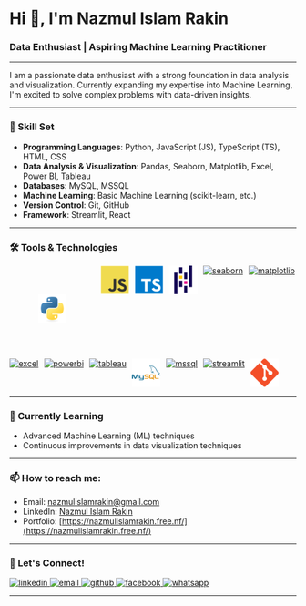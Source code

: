 <h1>Hi 👋, I'm Nazmul Islam Rakin</h1>
<h3>Data Enthusiast | Aspiring Machine Learning Practitioner</h3>

---

<p>I am a passionate data enthusiast with a strong foundation in data analysis and visualization. Currently expanding my expertise into Machine Learning, I'm excited to solve complex problems with data-driven insights.</p>

---

### 🚀 Skill Set

- **Programming Languages**: Python, JavaScript (JS), TypeScript (TS), HTML, CSS
- **Data Analysis & Visualization**: Pandas, Seaborn, Matplotlib, Excel, Power BI, Tableau
- **Databases**: MySQL, MSSQL
- **Machine Learning**: Basic Machine Learning (scikit-learn, etc.)
- **Version Control**: Git, GitHub
- **Framework**: Streamlit, React

---

### 🛠️ Tools & Technologies

<p align="left" style="display: flex; gap: 10px; flex-wrap: wrap;">
    <a href="https://www.python.org" target="_blank" rel="noreferrer" style="margin: 50px;"> 
        <img src="https://raw.githubusercontent.com/devicons/devicon/master/icons/python/python-original.svg" alt="python" width="50" height="50" /> 
    </a>
    <a href="https://developer.mozilla.org/en-US/docs/Web/JavaScript" target="_blank" rel="noreferrer">
        <img src="https://raw.githubusercontent.com/devicons/devicon/master/icons/javascript/javascript-original.svg" alt="javascript" width="50" height="50"/>
    </a>
    <a href="https://www.typescriptlang.org/" target="_blank" rel="noreferrer">
        <img src="https://raw.githubusercontent.com/devicons/devicon/master/icons/typescript/typescript-original.svg" alt="typescript" width="50" height="50"/>
    </a>
    <a href="https://pandas.pydata.org/" target="_blank" rel="noreferrer">
        <img src="https://raw.githubusercontent.com/devicons/devicon/2ae2a900d2f041da66e950e4d48052658d850630/icons/pandas/pandas-original.svg" alt="pandas" width="50" height="50"/>
    </a>
    <a href="https://seaborn.pydata.org/" target="_blank" rel="noreferrer">
        <img src="https://seaborn.pydata.org/_images/logo-mark-lightbg.svg" alt="seaborn" width="50" height="50"/>
    </a>
    <a href="https://matplotlib.org/" target="_blank" rel="noreferrer">
        <img src="https://icon.icepanel.io/Technology/svg/Matplotlib.svg" alt="matplotlib" width="50" height="50"/>
    </a>
    <a href="https://www.microsoft.com/en-us/microsoft-365/excel" target="_blank" rel="noreferrer"> 
        <img src="https://upload.wikimedia.org/wikipedia/commons/7/73/Microsoft_Excel_2013-2019_logo.svg" alt="excel" width="50" height="50"/> 
    </a>
    <a href="https://powerbi.microsoft.com/" target="_blank" rel="noreferrer"> 
        <img src="https://upload.wikimedia.org/wikipedia/commons/c/cf/New_Power_BI_Logo.svg" alt="powerbi" width="50" height="50"/> 
    </a>
    <a href="https://www.tableau.com/" target="_blank" rel="noreferrer">
        <img src="https://cdn.iconscout.com/icon/free/png-512/free-tableau-icon-download-in-svg-png-gif-file-formats--software-logo-freebies-pack-logos-icons-4489897.png?f=webp&w=256" alt="tableau" width="50" height="50"/> 
    </a>
    <a href="https://www.mysql.com/" target="_blank" rel="noreferrer"> 
        <img src="https://raw.githubusercontent.com/devicons/devicon/master/icons/mysql/mysql-original-wordmark.svg" alt="mysql" width="50" height="50"/> 
    </a>
    <a href="https://www.microsoft.com/en-us/sql-server" target="_blank" rel="noreferrer"> 
        <img src="https://www.svgrepo.com/show/303229/microsoft-sql-server-logo.svg" alt="mssql" width="50" height="50"/> 
    </a>
    <a href="https://streamlit.io/" target="_blank" rel="noreferrer">
        <img src="https://streamlit.io/images/brand/streamlit-logo-secondary-colormark-darktext.png" alt="streamlit" width="50" height="50"/>
    </a>
    <a href="https://git-scm.com/" target="_blank" rel="noreferrer"> 
        <img src="https://raw.githubusercontent.com/devicons/devicon/master/icons/git/git-original.svg" alt="git" width="50" height="50"/> 
    </a>
</p>

---

### 🌱 Currently Learning

- Advanced Machine Learning (ML) techniques
- Continuous improvements in data visualization techniques

---

### 📫 How to reach me:

- Email: [nazmulislamrakin@gmail.com](mailto:nazmulislamrakin@gmail.com)
- LinkedIn: [Nazmul Islam Rakin](https://www.linkedin.com/in/nazmul-islam-rakin-7a7ba5302/)
- Portfolio: [https://nazmulislamrakin.free.nf/](https://nazmulislamrakin.free.nf/)

---

### 🔗 Let's Connect!

<p align="left">
    <a href="https://www.linkedin.com/in/nazmul-islam-rakin-7a7ba5302/" target="_blank" rel="noreferrer">
        <img src="https://img.icons8.com/fluency/48/000000/linkedin.png" alt="linkedin"/>
    </a>
    <a href="mailto:nazmulislamrakin@gmail.com" target="_blank" rel="noreferrer">
        <img src="https://img.icons8.com/color/48/000000/gmail-new.png" alt="email"/>
    </a>
    <a href="https://github.com/rakinnir" target="_blank" rel="noreferrer">
        <img src="https://img.icons8.com/fluency/48/000000/github.png" alt="github"/>
    </a>
    <a href="https://www.facebook.com/rakin.rakin.790/" target="_blank" rel="noreferrer">
        <img src="https://img.icons8.com/fluency/48/000000/facebook-new.png" alt="facebook"/>
    </a>
    <a href="https://wa.me/8801703808991" target="_blank" rel="noreferrer">
        <img src="https://img.icons8.com/fluency/48/000000/whatsapp.png" alt="whatsapp"/>
    </a>
</p>

---

